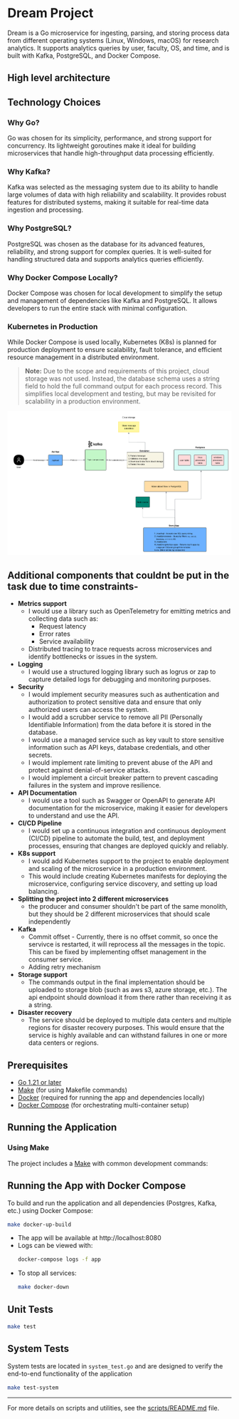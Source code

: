 # Dream Project

Dream is a Go microservice for ingesting, parsing, and storing process data from different operating systems (Linux, Windows, macOS) for research analytics. It supports analytics queries by user, faculty, OS, and time, and is built with Kafka, PostgreSQL, and Docker Compose.


## High level architecture

## Technology Choices

### Why Go?
Go was chosen for its simplicity, performance, and strong support for concurrency. Its lightweight goroutines make it ideal for building microservices that handle high-throughput data processing efficiently.

### Why Kafka?
Kafka was selected as the messaging system due to its ability to handle large volumes of data with high reliability and scalability. It provides robust features for distributed systems, making it suitable for real-time data ingestion and processing.

### Why PostgreSQL?
PostgreSQL was chosen as the database for its advanced features, reliability, and strong support for complex queries. It is well-suited for handling structured data and supports analytics queries efficiently.

### Why Docker Compose Locally?
Docker Compose was chosen for local development to simplify the setup and management of dependencies like Kafka and PostgreSQL. It allows developers to run the entire stack with minimal configuration.

### Kubernetes in Production
While Docker Compose is used locally, Kubernetes (K8s) is planned for production deployment to ensure scalability, fault tolerance, and efficient resource management in a distributed environment.

> **Note:** Due to the scope and requirements of this project, cloud storage was not used. Instead, the database schema uses a string field to hold the full command output for each process record. This simplifies local development and testing, but may be revisited for scalability in a production environment.

![Image description](img/Arch.png)
## Additional components that couldnt be put in the task due to time constraints-
- **Metrics support** 
  - I would use a library such as OpenTelemetry for emitting metrics and collecting data such as:
    - Request latency
    - Error rates
    - Service availability
  - Distributed tracing to trace requests across microservices and identify bottlenecks or issues in the system.
- **Logging** 
  - I would use a structured logging library such as logrus or zap to capture detailed logs for debugging and monitoring purposes.
- **Security** 
  - I would implement security measures such as authentication and authorization to protect sensitive data and ensure that only authorized users can access the system.
  - I would add a scrubber service to remove all PII (Personally Identifiable Information) from the data before it is stored in the database.
  - I would use a managed service such as key vault to store sensitive information such as API keys, database credentials, and other secrets.
  - I would implement rate limiting to prevent abuse of the API and protect against denial-of-service attacks.
  - I would implement a circuit breaker pattern to prevent cascading failures in the system and improve resilience.
- **API Documentation** 
  - I would use a tool such as Swagger or OpenAPI to generate API documentation for the microservice, making it easier for developers to understand and use the API.
- **CI/CD Pipeline** 
  - I would set up a continuous integration and continuous deployment (CI/CD) pipeline to automate the build, test, and deployment processes, ensuring that changes are deployed quickly and reliably.
- **K8s support** 
  - I would add Kubernetes support to the project to enable deployment and scaling of the microservice in a production environment.
  - This would include creating Kubernetes manifests for deploying the microservice, configuring service discovery, and setting up load balancing.
- **Splitting the project into 2 different microservices**
  - the producer and consumer shouldn't be part of the same monolith, but they should be 2 different microservices that should scale independently
- **Kafka**
   - Commit offset - Currently, there is no offset commit, so once the servivce is restarted, it will reprocess all the messages in the topic. This can be fixed by implementing offset management in the consumer service.
   - Adding retry mechanism
- **Storage support** 
   - The commands output in the final implementation should be uploaded to storage blob (such as aws s3, azure storage, etc.). The api endpoint should download it from there rather than receiving it as a string. 
- **Disaster recovery**
   - The service should be deployed to multiple data centers and multiple regions for disaster recovery purposes. This would ensure that the service is highly available and can withstand failures in one or more data centers or regions.


## Prerequisites

- [Go 1.21 or later](https://go.dev/doc/install)
- [Make](./Makefile) (for using Makefile commands)
- [Docker](https://www.docker.com/get-started) (required for running the app and dependencies locally)
- [Docker Compose](https://docs.docker.com/compose/) (for orchestrating multi-container setup)

## Running the Application

### Using Make

The project includes a [Make](./Makefile) with common development commands:


## Running the App with Docker Compose

To build and run the application and all dependencies (Postgres, Kafka, etc.) using Docker Compose:

```sh
make docker-up-build
```

- The app will be available at http://localhost:8080
- Logs can be viewed with:
  ```sh
  docker-compose logs -f app
  ```
- To stop all services:
  ```sh
  make docker-down
  ```

## Unit Tests
  ```sh
  make test
  ```
## System Tests

System tests are located in `system_test.go` and are designed to verify the end-to-end functionality of the application
  ```sh
  make test-system
  ```

---

For more details on scripts and utilities, see the [scripts/README.md](scripts/README.md) file. 